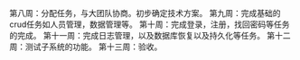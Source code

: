 第八周：分配任务，与大团队协商。初步确定技术方案。
第九周：完成基础的crud任务如人员管理，数据管理等。
第十周：完成登录，注册，找回密码等任务的完成。
第十一周：完成日志管理，以及数据库恢复以及持久化等任务。
第十二周：测试子系统的功能。
第十三周：验收。